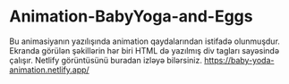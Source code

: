 # Animation-BabyYoga-and-Eggs
Bu animasiyanın yazılışında animation qaydalarından istifadə olunmuşdur. Ekranda görülən şəkillərin hər biri HTML də yazılmış div tagları sayəsində çalışır.
Netlify görüntüsünü buradan izləyə bilərsiniz.
https://baby-yoda-animation.netlify.app/
